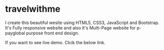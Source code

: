 # travelwithme
I create this beautiful wesite using HTML5, CSS3, JavaScript and Bootstrap. It's Fully responsive website and also it's Multi-Page website for p-payglobal purpose front end design.

If you want to see live demo. Clcik the below link.

